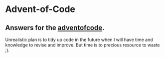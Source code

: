 # Advent-of-Code

## Answers for the [adventofcode](https://adventofcode.com).

Unrealistic plan is to tidy up code in the future when I will have time and knowledge to revise and improve.
But time is to precious resource to waste ;).
